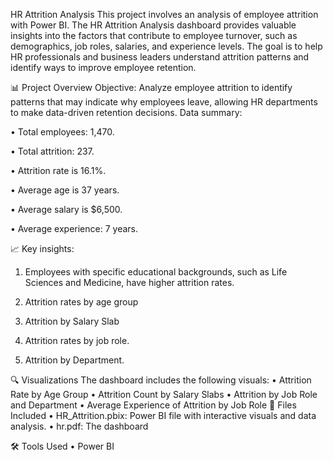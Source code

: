 HR Attrition Analysis
This project involves an analysis of employee attrition with Power BI. The HR Attrition Analysis dashboard provides valuable insights into the factors that contribute to employee turnover, such as demographics, job roles, salaries, and experience levels. The goal is to help HR professionals and business leaders understand attrition patterns and identify ways to improve employee retention.

📊 Project Overview
Objective: Analyze employee attrition to identify patterns that may indicate why employees leave, allowing HR departments to make data-driven retention decisions.
Data summary:

• Total employees: 1,470.

• Total attrition: 237.

• Attrition rate is 16.1%.

• Average age is 37 years.

• Average salary is $6,500.

• Average experience: 7 years.

📈 Key insights:

1. Employees with specific educational backgrounds, such as Life Sciences and Medicine, have higher attrition rates.

2. Attrition rates by age group

3. Attrition by Salary Slab

4. Attrition rates by job role.

5. Attrition by Department.


🔍 Visualizations
The dashboard includes the following visuals:
•	Attrition Rate by Age Group
•	Attrition Count by Salary Slabs
•	Attrition by Job Role and Department
•	Average Experience of Attrition by Job Role
📂 Files Included
•	HR_Attrition.pbix: Power BI file with interactive visuals and data analysis.
•	hr.pdf: The dashboard

🛠️ Tools Used
•	Power BI









